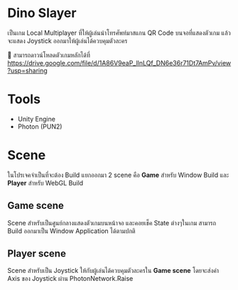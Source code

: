 # Dino Slayer
เป็นเกม Local Multiplayer ที่ให้ผู้เล่นนำโทรศัพท์มาสแกน QR Code บนจอที่แสดงตัวเกม แล้วจะแสดง Joystick ออกมาให้ผู้เล่นได้ควบคุมตัวละคร

🦖 สามารถดาวน์โหลดตัวเกมหลักได้ที่ https://drive.google.com/file/d/1A86V9eaP_llnLQf_DN6e36r71Dt7AmPv/view?usp=sharing

# Tools
- Unity Engine
- Photon (PUN2)
# Scene

ในโปรเจคจำเป็นที่จะต้อง Build แยกออกมา 2 scene คือ **Game** สำหรับ Window Build และ **Player** สำหรับ WebGL Build

## Game scene

Scene สำหรับเป็นศูนย์กลางแสดงตัวเกมบนหน้าจอ และคอยเช็ค State ต่างๆในเกม สามารถ Build ออกมาเป็น Window Application ได้ตามปกติ

## Player scene

Scene สำหรับเป็น Joystick ให้กับผู้เล่นได้ควบคุมตัวละครใน **Game scene** โดยจะส่งค่า Axis ของ Joystick ผ่าน PhotonNetwork.Raise
